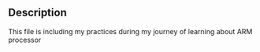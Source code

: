## Description
This file is including my practices during my journey of learning about ARM processor
